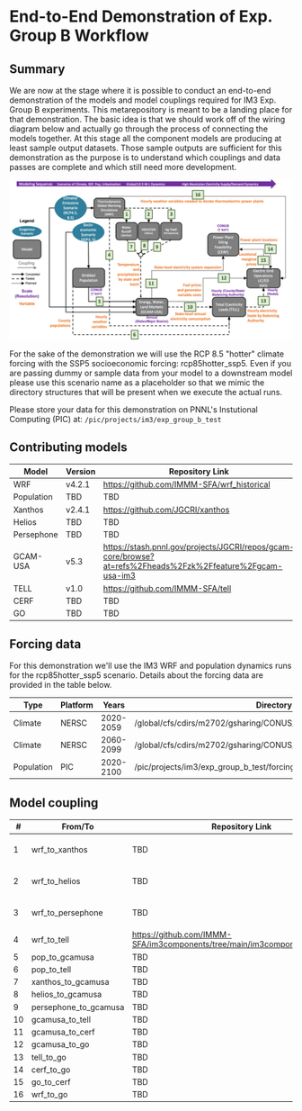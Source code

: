 # End-to-End Demonstration of Exp. Group B Workflow

## Summary
We are now at the stage where it is possible to conduct an end-to-end demonstration of the models and model couplings 
required for IM3 Exp. Group B experiments. This metarepository is meant to be a landing place for that
demonstration. The basic idea is that we should work off of the wiring diagram below and actually go through
the process of connecting the models together. At this stage all the component models are producing at least sample 
output datasets. Those sample outputs are sufficient for this demonstration as the purpose is to understand which 
couplings and data passes are complete and which still need more development.

<p align="center">
  <img src="experiment_diagram/experiment-B-N6_interconnect.png" />
</p>

For the sake of the demonstration we will use the RCP 8.5 "hotter" climate forcing with the SSP5 socioeconomic
forcing: rcp85hotter_ssp5. Even if you are passing dummy or sample data from your model to a downstream model
please use this scenario name as a placeholder so that we mimic the directory structures that will be present when we 
execute the actual runs.

Please store your data for this demonstration on PNNL's Instutional Computing (PIC) at: `/pic/projects/im3/exp_group_b_test`

## Contributing models
| Model | Version | Repository Link |
|-------|---------|-----------------|
| WRF | v4.2.1 | https://github.com/IMMM-SFA/wrf_historical |
| Population | TBD | TBD |
| Xanthos | v2.4.1 | https://github.com/JGCRI/xanthos |
| Helios | TBD | TBD |
| Persephone | TBD | TBD |
| GCAM-USA | v5.3 | https://stash.pnnl.gov/projects/JGCRI/repos/gcam-core/browse?at=refs%2Fheads%2Fzk%2Ffeature%2Fgcam-usa-im3 |
| TELL | v1.0 | https://github.com/IMMM-SFA/tell |
| CERF | TBD | TBD |
| GO | TBD | TBD |

## Forcing data
For this demonstration we'll use the IM3 WRF and population dynamics runs for the rcp85hotter_ssp5 scenario. Details 
about the forcing data are provided in the table below.

| Type | Platform | Years | Directory | Documentation |
|------|----------| ------| ----------| --------------|
| Climate | NERSC | 2020-2059 | /global/cfs/cdirs/m2702/gsharing/CONUS_TGW_WRF_SSP585_HOT_NEAR | https://immm-sfa.atlassian.net/wiki/spaces/IP/pages/1979809807/Accessing+Historical+and+Future+IM3+Climate+Forcing |
| Climate | NERSC | 2060-2099 | /global/cfs/cdirs/m2702/gsharing/CONUS_TGW_WRF_SSP585_HOT_FAR | https://immm-sfa.atlassian.net/wiki/spaces/IP/pages/1979809807/Accessing+Historical+and+Future+IM3+Climate+Forcing |
| Population | PIC | 2020-2100 | /pic/projects/im3/exp_group_b_test/forcing_data/population | TBD |

## Model coupling
| # | From/To | Repository Link | Directory | Documentation |
|---|---------|-----------------|-----------| --------------|
| 1  | wrf_to_xanthos | TBD | TBD | https://immm-sfa.github.io/khan-etal_2022_im3gcamusa/ |
| 2  | wrf_to_helios | TBD | TBD | https://immm-sfa.github.io/khan-etal_2022_im3gcamusa/ |
| 3  | wrf_to_persephone | TBD | TBD | https://immm-sfa.github.io/khan-etal_2022_im3gcamusa/ |
| 4  | wrf_to_tell | https://github.com/IMMM-SFA/im3components/tree/main/im3components/wrf_to_tell | /pic/projects/im3/exp_group_b_test/output_data/wrf_to_tell | TBD |
| 5  | pop_to_gcamusa | TBD | TBD | TBD |
| 6  | pop_to_tell | TBD | /pic/projects/im3/exp_group_b_test/forcing_data/population | TBD |
| 7  | xanthos_to_gcamusa | TBD | TBD | TBD |
| 8  | helios_to_gcamusa | TBD | TBD | TBD |
| 9  | persephone_to_gcamusa | TBD | TBD | TBD |
| 10 | gcamusa_to_tell | TBD | /pic/projects/im3/exp_group_b_test/output_data/gcamusa/sample_output | TBD |
| 11 | gcamusa_to_cerf | TBD | TBD | TBD |
| 12 | gcamusa_to_go | TBD | TBD | TBD |
| 13 | tell_to_go | TBD | /pic/projects/im3/exp_group_b_test/output_data/tell/sample_output | TBD |
| 14 | cerf_to_go | TBD | TBD | TBD |
| 15 | go_to_cerf | TBD | TBD | TBD |
| 16 | wrf_to_go | TBD | TBD | TBD |